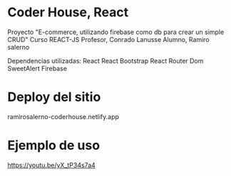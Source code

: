 # Coder House, React

Proyecto "E-commerce, utilizando firebase como db para crear un simple CRUD" 
Curso REACT-JS
Profesor, Conrado Lanusse
Alumno, Ramiro salerno

Dependencias utilizadas:
React
React Bootstrap
React Router Dom
SweetAlert
Firebase

# Deploy del sitio

ramirosalerno-coderhouse.netlify.app

# Ejemplo de uso

https://youtu.be/yX_tP34s7a4

